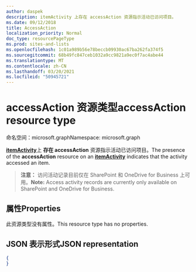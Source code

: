 ```yaml
---
author: daspek
description: itemActivity 上存在 accessAction 资源指示活动已访问项目。
ms.date: 09/12/2018
title: AccessAction
localization_priority: Normal
doc_type: resourcePageType
ms.prod: sites-and-lists
ms.openlocfilehash: 1c01a989b56e78beccb09930ac67ba262fa374f5
ms.sourcegitcommit: 68b49fc847ceb1032a9cc9821a9ec0f7ac4abe44
ms.translationtype: MT
ms.contentlocale: zh-CN
ms.lasthandoff: 03/20/2021
ms.locfileid: "50945721"
---
```

# <a name="accessaction-resource-type"></a><span data-ttu-id="3000d-103">accessAction 资源类型</span><span class="sxs-lookup"><span data-stu-id="3000d-103">accessAction resource type</span></span>

<span data-ttu-id="3000d-104">命名空间：microsoft.graph</span><span class="sxs-lookup"><span data-stu-id="3000d-104">Namespace: microsoft.graph</span></span>



<span data-ttu-id="3000d-105">[**itemActivity**][activity]上 **存在 accessAction** 资源指示活动已访问项目。</span><span class="sxs-lookup"><span data-stu-id="3000d-105">The presence of the **accessAction** resource on an [**itemActivity**][activity] indicates that the activity accessed an item.</span></span>

><span data-ttu-id="3000d-106">**注意：** 访问活动记录目前仅在 SharePoint 和 OneDrive for Business 上可用。</span><span class="sxs-lookup"><span data-stu-id="3000d-106">**Note:** Access activity records are currently only available on SharePoint and OneDrive for Business.</span></span>

[activity]: itemactivity.md

## <a name="properties"></a><span data-ttu-id="3000d-107">属性</span><span class="sxs-lookup"><span data-stu-id="3000d-107">Properties</span></span>

<span data-ttu-id="3000d-108">此资源类型没有属性。</span><span class="sxs-lookup"><span data-stu-id="3000d-108">This resource type has no properties.</span></span>

## <a name="json-representation"></a><span data-ttu-id="3000d-109">JSON 表示形式</span><span class="sxs-lookup"><span data-stu-id="3000d-109">JSON representation</span></span>

<!-- {
  "blockType": "resource",
  "optionalProperties": [ ],
  "@type": "microsoft.graph.accessAction"
}-->

```json
{
}
```


<!--
{
  "type": "#page.annotation",
  "description": "The AccessAction object provides information about accesses of an item.",
  "keywords": "activities,activity,action,access",
  "section": "documentation",
  "tocPath": "Resources/AccessAction",
  "suppressions": []
}
-->


